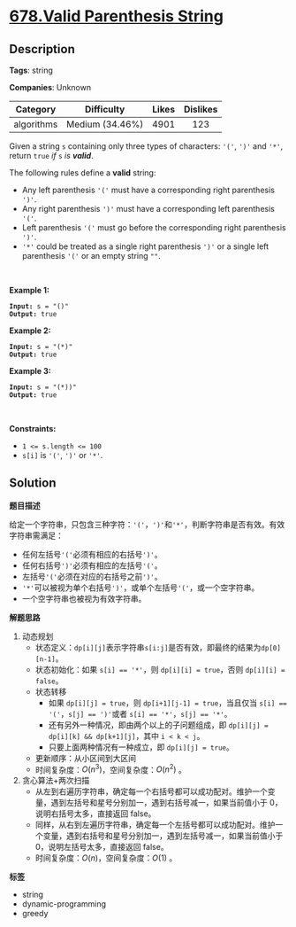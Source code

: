 # [678.Valid Parenthesis String](https://leetcode.com/problems/valid-parenthesis-string/description/)

## Description

**Tags**: string

**Companies**: Unknown

|  Category  |   Difficulty    | Likes | Dislikes |
| :--------: | :-------------: | :---: | :------: |
| algorithms | Medium (34.46%) | 4901  |   123    |

<p>Given a string <code>s</code> containing only three types of characters: <code>&#39;(&#39;</code>, <code>&#39;)&#39;</code> and <code>&#39;*&#39;</code>, return <code>true</code> <em>if</em> <code>s</code> <em>is <strong>valid</strong></em>.</p>
<p>The following rules define a <strong>valid</strong> string:</p>
<ul>
  <li>Any left parenthesis <code>&#39;(&#39;</code> must have a corresponding right parenthesis <code>&#39;)&#39;</code>.</li>
  <li>Any right parenthesis <code>&#39;)&#39;</code> must have a corresponding left parenthesis <code>&#39;(&#39;</code>.</li>
  <li>Left parenthesis <code>&#39;(&#39;</code> must go before the corresponding right parenthesis <code>&#39;)&#39;</code>.</li>
  <li><code>&#39;*&#39;</code> could be treated as a single right parenthesis <code>&#39;)&#39;</code> or a single left parenthesis <code>&#39;(&#39;</code> or an empty string <code>&quot;&quot;</code>.</li>
</ul>
<p>&nbsp;</p>
<p><strong class="example">Example 1:</strong></p>
<pre><code><strong>Input:</strong> s = "()"
<strong>Output:</strong> true</code></pre><p><strong class="example">Example 2:</strong></p>
<pre><code><strong>Input:</strong> s = "(*)"
<strong>Output:</strong> true</code></pre><p><strong class="example">Example 3:</strong></p>
<pre><code><strong>Input:</strong> s = "(*))"
<strong>Output:</strong> true</code></pre>
<p>&nbsp;</p>
<p><strong>Constraints:</strong></p>
<ul>
  <li><code>1 &lt;= s.length &lt;= 100</code></li>
  <li><code>s[i]</code> is <code>&#39;(&#39;</code>, <code>&#39;)&#39;</code> or <code>&#39;*&#39;</code>.</li>
</ul>

## Solution

**题目描述**

给定一个字符串，只包含三种字符：`'('`，`')'`和`'*'`，判断字符串是否有效。有效字符串需满足：

- 任何左括号`'('`必须有相应的右括号`')'`。
- 任何右括号`')'`必须有相应的左括号`'('`。
- 左括号`'('`必须在对应的右括号之前`')'`。
- `'*'`可以被视为单个右括号`')'`，或单个左括号`'('`，或一个空字符串。
- 一个空字符串也被视为有效字符串。

**解题思路**

1. 动态规划
   - 状态定义：`dp[i][j]`表示字符串`s[i:j]`是否有效，即最终的结果为`dp[0][n-1]`。
   - 状态初始化：如果 `s[i] == '*'`，则 `dp[i][i] = true`，否则 `dp[i][i] = false`。
   - 状态转移
     - 如果 `dp[i][j] = true`，则 `dp[i+1][j-1] = true`，当且仅当 `s[i] == '('`，`s[j] == ')'`或者 `s[i] == '*'`，`s[j] == '*'`。
     - 还有另外一种情况，即由两个以上的子问题组成，即 `dp[i][j] = dp[i][k] && dp[k+1][j]`，其中 `i < k < j`。
     - 只要上面两种情况有一种成立，即 `dp[i][j] = true`。
   - 更新顺序：从小区间到大区间
   - 时间复杂度：$O(n^3)$，空间复杂度：$O(n^2)$ 。
2. 贪心算法+两次扫描
   - 从左到右遍历字符串，确定每一个右括号都可以成功配对。维护一个变量，遇到左括号和星号分别加一，遇到右括号减一，如果当前值小于 0，说明右括号太多，直接返回 false。
   - 同样，从右到左遍历字符串，确定每一个左括号都可以成功配对。维护一个变量，遇到右括号和星号分别加一，遇到左括号减一，如果当前值小于 0，说明左括号太多，直接返回 false。
   - 时间复杂度：$O(n)$，空间复杂度：$O(1)$ 。

**标签**

- string
- dynamic-programming
- greedy
